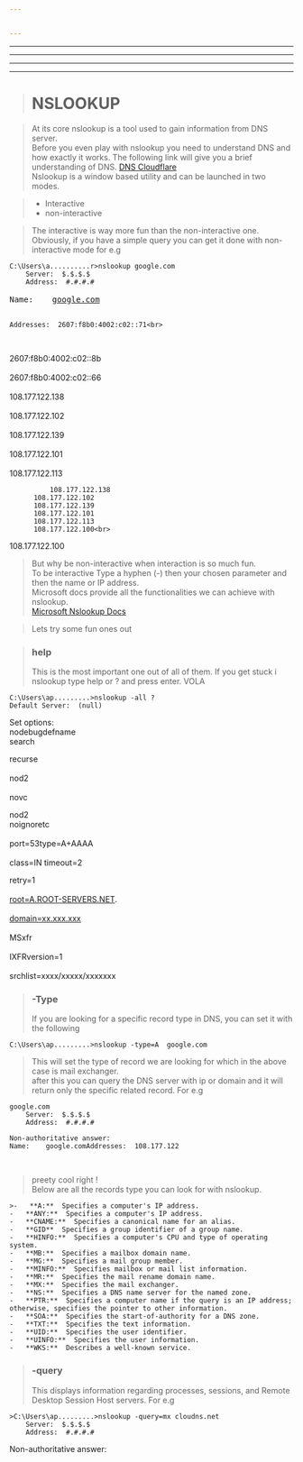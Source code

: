 ```yaml
---


---
```


<hr>
<hr>
<hr>
<hr>
<blockquote>
<h1 id="nslookup">NSLOOKUP</h1>
</blockquote>
<blockquote>
<p>At its core nslookup is a tool used to gain information from DNS server.<br>
Before you even play with nslookup you need to understand DNS and how exactly it works. The following link will give you a brief understanding of DNS.
<a href="https://www.cloudflare.com/learning/dns/what-is-dns/">DNS  Cloudflare</a>
<br>
Nslookup is a window based utility and can be launched in two modes.</p>
</blockquote>
<blockquote>
<ul>
<li>Interactive</li>
<li>non-interactive</li>
</ul>
</blockquote>
<blockquote>
<p>The interactive is way more fun than the non-interactive one. Obviously, if you have a simple query you can get it done with non-interactive mode for e.g</p>
</blockquote>
<pre><code>C:\Users\a..........r&gt;nslookup google.com
    Server:  $.$.$.$
    Address:  #.#.#.#
</code>
Name:    <a href="http://google.com">google.com</a><br>
<pre><code>Addresses:  2607:f8b0:4002:c02::71&lt;br&gt;
</code></pre>
</pre><p>2607:f8b0:4002:c02::8b<br><br>
2607:f8b0:4002:c02::66<br><br>
108.177.122.138<br><br>
108.177.122.102<br><br>
108.177.122.139<br><br>
108.177.122.101<br><br>
108.177.122.113<br></p>
<pre><code>          108.177.122.138
      108.177.122.102
      108.177.122.139
      108.177.122.101
      108.177.122.113
      108.177.122.100&lt;br&gt;
</code></pre>
<p>108.177.122.100</p>
<blockquote>
<p>But why be non-interactive when interaction is so much fun.<br>
To be interactive Type a hyphen (-) then your chosen parameter and then the name or IP address.<br>
Microsoft docs provide all the functionalities we can achieve with nslookup.<br>
<a href="https://docs.microsoft.com/en-us/windows-server/administration/windows-commands/nslookup">Microsoft Nslookup Docs</a></p>
</blockquote>
<blockquote>
<p>Lets try some fun ones out</p>
</blockquote>
<blockquote>
<h3 id="help">help</h3>
<p>This is the most important one out of all of them. If you get stuck i nslookup type help or ? and press enter. VOLA</p>
</blockquote>
<pre><code>C:\Users\ap.........&gt;nslookup -all ?
Default Server:  (null)
</code></pre><p>
Set options:<br>
nodebugdefname<br>
search<br>
</p><p>recurse<br><br>
nod2<br><br>
novc<br></p>
<p>nod2<br>
noignoretc<br><br>
port=53type=A+AAAA<br><br>
class=IN timeout=2<br></p>
<p>retry=1<br><br>
<a href="http://
  root=A.ROOT-SERVERS.NET">root=A.ROOT-SERVERS.NET</a>.<br><br>
<a href="http://domain=xx.xxx.xxx">domain=xx.xxx.xxx</a><br><br>
MSxfr<br><br>
IXFRversion=1<br><br>
srchlist=xxxx/xxxxx/xxxxxxx<br></p>

<blockquote>
<h3 id="type">-Type</h3>
<p>If you are looking for a specific record type in DNS, you can set it with the following</p>
</blockquote>
<pre><code>C:\Users\ap.........&gt;nslookup -type=A  google.com
</code></pre>
<blockquote>
<p>This will set the type of record we are looking for which in the above case is mail exchanger.<br>
after this you can query the DNS server with ip or domain and it will return only the specific related record. For e.g</p>
</blockquote>
<pre><code>google.com
    Server:  $.$.$.$
    Address:  #.#.#.#
</code><pre><code>Non-authoritative answer:
Name:    google.comAddresses:  108.177.122</code></pre>
</pre><p></p>
<blockquote>
<p>preety cool right !<br>
Below are all the records type you can look for with nslookup.</p>
</blockquote>
<pre><code>&gt;-   **A:**  Specifies a computer's IP address.
-   **ANY:**  Specifies a computer's IP address.
-   **CNAME:**  Specifies a canonical name for an alias.
-   **GID**  Specifies a group identifier of a group name.
-   **HINFO:**  Specifies a computer's CPU and type of operating system.
-   **MB:**  Specifies a mailbox domain name.
-   **MG:**  Specifies a mail group member.
-   **MINFO:**  Specifies mailbox or mail list information.
-   **MR:**  Specifies the mail rename domain name.
-   **MX:**  Specifies the mail exchanger.
-   **NS:**  Specifies a DNS name server for the named zone.
-   **PTR:**  Specifies a computer name if the query is an IP address; otherwise, specifies the pointer to other information.
-   **SOA:**  Specifies the start-of-authority for a DNS zone.
-   **TXT:**  Specifies the text information.
-   **UID:**  Specifies the user identifier.
-   **UINFO:**  Specifies the user information.
-   **WKS:**  Describes a well-known service.
</code></pre>
<blockquote>
<h3 id="query">-query</h3>
<p>This displays information regarding processes, sessions, and Remote Desktop Session Host servers. For e.g</p>
</blockquote>
<pre><code>&gt;C:\Users\ap.........&gt;nslookup -query=mx cloudns.net
    Server:  $.$.$.$
    Address:  #.#.#.#
</code></pre><p>
Non-authoritative answer:<br>
</p>
